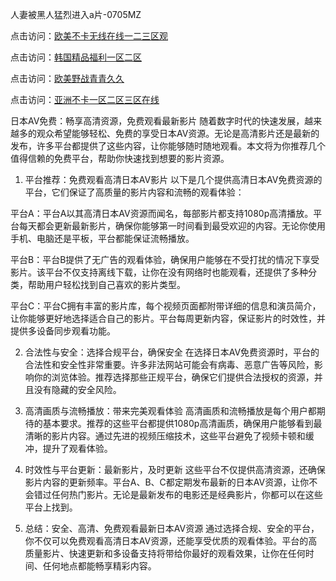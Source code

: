 
人妻被黑人猛烈进入a片-0705MZ

点击访问：<a href="https://heiliaoxwd5i8.pages.dev">欧美不卡无线在线一二三区观</a>

点击访问：<a href="https://heiliaowt0d7p.pages.dev">韩国精品福利一区二区</a>

点击访问：<a href="https://heiliaoga6s9v.pages.dev">欧美野战青青久久</a>

点击访问：<a href="https://heiliaoow5kzm.pages.dev">亚洲不卡一区二区三区在线</a>



日本AV免费：畅享高清资源，免费观看最新影片
随着数字时代的快速发展，越来越多的观众希望能够轻松、免费的享受日本AV资源。无论是高清影片还是最新的发布，许多平台都提供了这些内容，让你能够随时随地观看。本文将为你推荐几个值得信赖的免费平台，帮助你快速找到想要的影片资源。

1. 平台推荐：免费观看高清日本AV影片
以下是几个提供高清日本AV免费资源的平台，它们保证了高质量的影片内容和流畅的观看体验：

平台A：平台A以其高清日本AV资源而闻名，每部影片都支持1080p高清播放。平台每天都会更新最新影片，确保你能够第一时间看到最受欢迎的内容。无论你使用手机、电脑还是平板，平台都能保证流畅播放。

平台B：平台B提供了无广告的观看体验，确保用户能够在不受打扰的情况下享受影片。该平台不仅支持离线下载，让你在没有网络时也能观看，还提供了多种分类，帮助用户轻松找到自己喜欢的影片类型。

平台C：平台C拥有丰富的影片库，每个视频页面都附带详细的信息和演员简介，让你能够更好地选择适合自己的影片。平台每周更新内容，保证影片的时效性，并提供多设备同步观看功能。

2. 合法性与安全：选择合规平台，确保安全
在选择日本AV免费资源时，平台的合法性和安全性非常重要。许多非法网站可能会有病毒、恶意广告等风险，影响你的浏览体验。推荐选择那些正规平台，确保它们提供合法授权的资源，并且没有隐藏的安全风险。

3. 高清画质与流畅播放：带来完美观看体验
高清画质和流畅播放是每个用户都期待的基本要求。推荐的这些平台都提供1080p高清画质，确保用户能够看到最清晰的影片内容。通过先进的视频压缩技术，这些平台避免了视频卡顿和缓冲，提升了观看体验。

4. 时效性与平台更新：最新影片，及时更新
这些平台不仅提供高清资源，还确保影片内容的更新频率。平台A、B、C都定期发布最新的日本AV资源，让你不会错过任何热门影片。无论是最新发布的电影还是经典影片，你都可以在这些平台上找到。

5. 总结：安全、高清、免费观看最新日本AV资源
通过选择合规、安全的平台，你不仅可以免费观看高清日本AV资源，还能享受优质的观看体验。平台的高质量影片、快速更新和多设备支持将带给你最好的观看效果，让你在任何时间、任何地点都能畅享精彩内容。







<span style="display:none;">[Canonical link](  ）</span>
